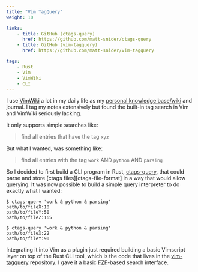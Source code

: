 ```yaml
---
title: "Vim TagQuery"
weight: 10

links:
    - title: GitHub (ctags-query)
      href: https://github.com/matt-snider/ctags-query
    - title: GitHub (vim-tagquery)
      href: https://github.com/matt-snider/vim-tagquery

tags: 
    - Rust
    - Vim
    - VimWiki
    - CLI
---
```


I use [VimWiki][vimwiki] a lot in my daily life as my [personal knowledge base/wiki][pkb] and journal. I tag my notes extensively but found the built-in tag search in Vim and VimWiki seriously lacking. 

<!--more-->

It only supports simple searches like:

> find all entries that have the tag `xyz`

But what I wanted, was something like:

> find all entries with the tag `work` AND `python` AND `parsing`

So I decided to first build a CLI program in Rust, [ctags-query][ctags-query], that could parse and store [ctags files][ctags-file-format] in a way that would allow querying. It  was now possible to build a simple query interpreter to do exactly what I wanted:

```
$ ctags-query 'work & python & parsing'
path/to/fileX:10
path/to/fileY:50
path/to/fileZ:165

$ ctags-query 'work & python & parsing'
path/to/fileX:22
path/to/fileY:90
```

Integrating it into Vim as a plugin just required building a basic Vimscript layer on top of the Rust CLI tool, which is the code that lives in the [vim-tagquery][vim-tagquery] repository. I gave it a basic [FZF][fzf]-based search interface.


[vimwiki]: https://github.com/vimwiki/vimwiki
[pkb]: https://en.wikipedia.org/wiki/Personal_knowledge_base
[ctags-query]: https://github.com/matt-snider/ctags-query
[vim-tagquery]: https://github.com/matt-snider/ctags-query
[ctags-file-spec]: http://ctags.sourceforge.net/ctags.html#TAG%20FILE%20FORMAT
[fzf]: http://ctags.sourceforge.net/ctags.html#TAG%20FILE%20FORMAT
